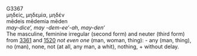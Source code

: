 <body>
  <p>G3367<br>  μηδείς, μηδεμία, μηδέν  <br> mēdeis  mēdemia  mēden  <br><i>may-dice‘,</i> <i>may</i> <i>-dem-ee‘-ah,</i> <i>may-den‘ </i><br>The masculine, feminine irregular (second form) and neuter (third form) from <a href="g3361.htm">3361</a> and <a href="g1520.htm">1520</a>  <i>not</i> <i>even</i> <i>one</i> (man, woman, thing): - any (man, thing), no (man), none, not (at all, any man, a whit), nothing, + without delay.<br></p>
 </body>